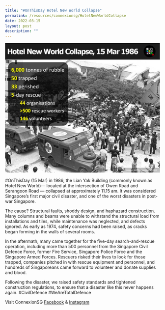 ```yaml
---
title: "#OnThisDay Hotel New World Collapse"
permalink: /resources/connexionsg/HotelNewWorldCollapse
date: 2022-03-15
layout: post
description: ""
---
```

![Hotel New World Collapse](/images/275559984_7141101412598429_1256638170519355575_n.jpg)

#OnThisDay (15 Mar) in 1986, the Lian Yak Building (commonly known as Hotel New World)— located at the intersection of Owen Road and Serangoon Road — collapsed at approximately 11.15 am. It was considered Singapore’s first major civil disaster, and one of the worst disasters in post-war Singapore.

The cause? Structural faults, shoddy design, and haphazard construction. Many columns and beams were unable to withstand the structural load from installations and tiles, while maintenance was neglected, and defects ignored. As early as 1974, safety concerns had been raised, as cracks began forming in the walls of several rooms.

In the aftermath, many came together for the five-day search-and-rescue operation, including more than 500 personnel from the Singapore Civil Defence Force, former Fire Service, Singapore Police Force and the Singapore Armed Forces. Rescuers risked their lives to look for those trapped, companies pitched in with rescue equipment and personnel, and hundreds of Singaporeans came forward to volunteer and donate supplies and blood.

Following the disaster, we raised safety standards and tightened construction regulations, to ensure that a disaster like this never happens again. #CivilDefence #WeAreTotalDefence

Visit ConnexionSG [Facebook](https://www.facebook.com/ConnexionSG ) & [Instagram](https://www.instagram.com/connexionsg/)